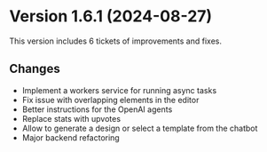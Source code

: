 # Version 1.6.1 (2024-08-27)

This version includes 6 tickets of improvements and fixes.

## Changes

- Implement a workers service for running async tasks
- Fix issue with overlapping elements in the editor
- Better instructions for the OpenAI agents
- Replace stats with upvotes
- Allow to generate a design or select a template from the chatbot
- Major backend refactoring
